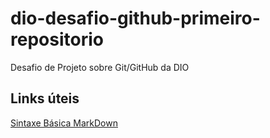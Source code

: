 # dio-desafio-github-primeiro-repositorio
Desafio de Projeto sobre Git/GitHub da DIO
## Links úteis 
[Sintaxe Básica MarkDown](https://www.markdownguide.org/)
